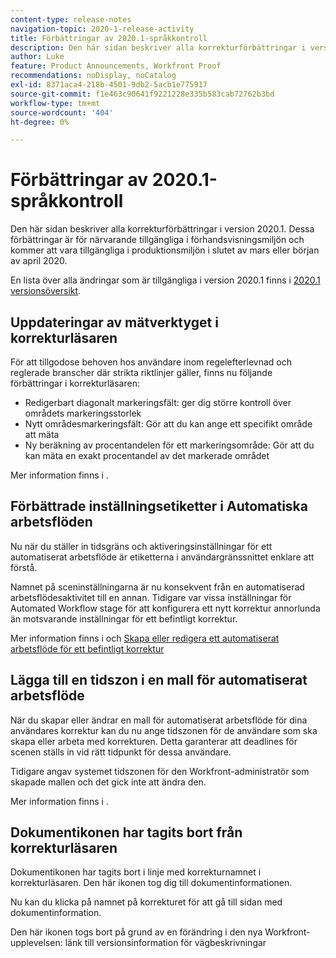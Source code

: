 ```yaml
---
content-type: release-notes
navigation-topic: 2020-1-release-activity
title: Förbättringar av 2020.1-språkkontroll
description: Den här sidan beskriver alla korrekturförbättringar i version 2020.1. Dessa förbättringar är för närvarande tillgängliga i förhandsvisningsmiljön och kommer att vara tillgängliga i produktionsmiljön i slutet av mars eller början av april 2020.
author: Luke
feature: Product Announcements, Workfront Proof
recommendations: noDisplay, noCatalog
exl-id: 8371aca4-218b-4501-9db2-5acb1e775917
source-git-commit: f1e463c90641f9221228e335b583cab72762b3bd
workflow-type: tm+mt
source-wordcount: '404'
ht-degree: 0%

---
```


# Förbättringar av 2020.1-språkkontroll

Den här sidan beskriver alla korrekturförbättringar i version 2020.1. Dessa förbättringar är för närvarande tillgängliga i förhandsvisningsmiljön och kommer att vara tillgängliga i produktionsmiljön i slutet av mars eller början av april 2020.

En lista över alla ändringar som är tillgängliga i version 2020.1 finns i [2020.1 versionsöversikt](../../../product-announcements/product-releases/2020.1-release-activity/2020-1-release-overview.md).

## Uppdateringar av mätverktyget i korrekturläsaren

För att tillgodose behoven hos användare inom regelefterlevnad och reglerade branscher där strikta riktlinjer gäller, finns nu följande förbättringar i korrekturläsaren:

* Redigerbart diagonalt markeringsfält: ger dig större kontroll över områdets markeringsstorlek
* Nytt områdesmarkeringsfält: Gör att du kan ange ett specifikt område att mäta
* Ny beräkning av procentandelen för ett markeringsområde: Gör att du kan mäta en exakt procentandel av det markerade området

Mer information finns i .

## Förbättrade inställningsetiketter i Automatiska arbetsflöden

Nu när du ställer in tidsgräns och aktiveringsinställningar för ett automatiserat arbetsflöde är etiketterna i användargränssnittet enklare att förstå.

Namnet på sceninställningarna är nu konsekvent från en automatiserad arbetsflödesaktivitet till en annan. Tidigare var vissa inställningar för Automated Workflow stage för att konfigurera ett nytt korrektur annorlunda än motsvarande inställningar för ett befintligt korrektur.

Mer information finns i och [Skapa eller redigera ett automatiserat arbetsflöde för ett befintligt korrektur](../../../review-and-approve-work/proofing/managing-proofs-within-workfront/create-edit-automated-workflow-existing-proof.md)

## Lägga till en tidszon i en mall för automatiserat arbetsflöde

När du skapar eller ändrar en mall för automatiserat arbetsflöde för dina användares korrektur kan du nu ange tidszonen för de användare som ska skapa eller arbeta med korrekturen. Detta garanterar att deadlines för scenen ställs in vid rätt tidpunkt för dessa användare.

Tidigare angav systemet tidszonen för den Workfront-administratör som skapade mallen och det gick inte att ändra den.

Mer information finns i .

## Dokumentikonen har tagits bort från korrekturläsaren

Dokumentikonen har tagits bort i linje med korrekturnamnet i korrekturläsaren. Den här ikonen tog dig till dokumentinformationen.

Nu kan du klicka på namnet på korrekturet för att gå till sidan med dokumentinformation.

Den här ikonen togs bort på grund av en förändring i den nya Workfront-upplevelsen: länk till versionsinformation för vägbeskrivningar
